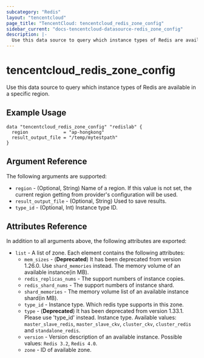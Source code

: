 ```yaml
---
subcategory: "Redis"
layout: "tencentcloud"
page_title: "TencentCloud: tencentcloud_redis_zone_config"
sidebar_current: "docs-tencentcloud-datasource-redis_zone_config"
description: |-
  Use this data source to query which instance types of Redis are available in a specific region.
---
```


# tencentcloud_redis_zone_config

Use this data source to query which instance types of Redis are available in a specific region.

## Example Usage

```hcl
data "tencentcloud_redis_zone_config" "redislab" {
  region             = "ap-hongkong"
  result_output_file = "/temp/mytestpath"
}
```

## Argument Reference

The following arguments are supported:

* `region` - (Optional, String) Name of a region. If this value is not set, the current region getting from provider's configuration will be used.
* `result_output_file` - (Optional, String) Used to save results.
* `type_id` - (Optional, Int) Instance type ID.

## Attributes Reference

In addition to all arguments above, the following attributes are exported:

* `list` - A list of zone. Each element contains the following attributes:
  * `mem_sizes` - (**Deprecated**) It has been deprecated from version 1.26.0. Use `shard_memories` instead. The memory volume of an available instance(in MB).
  * `redis_replicas_nums` - The support numbers of instance copies.
  * `redis_shard_nums` - The support numbers of instance shard.
  * `shard_memories` - The memory volume list of an available instance shard(in MB).
  * `type_id` - Instance type. Which redis type supports in this zone.
  * `type` - (**Deprecated**) It has been deprecated from version 1.33.1. Please use 'type_id' instead. Instance type. Available values: `master_slave_redis`, `master_slave_ckv`, `cluster_ckv`, `cluster_redis` and `standalone_redis`.
  * `version` - Version description of an available instance. Possible values: `Redis 3.2`, `Redis 4.0`.
  * `zone` - ID of available zone.


